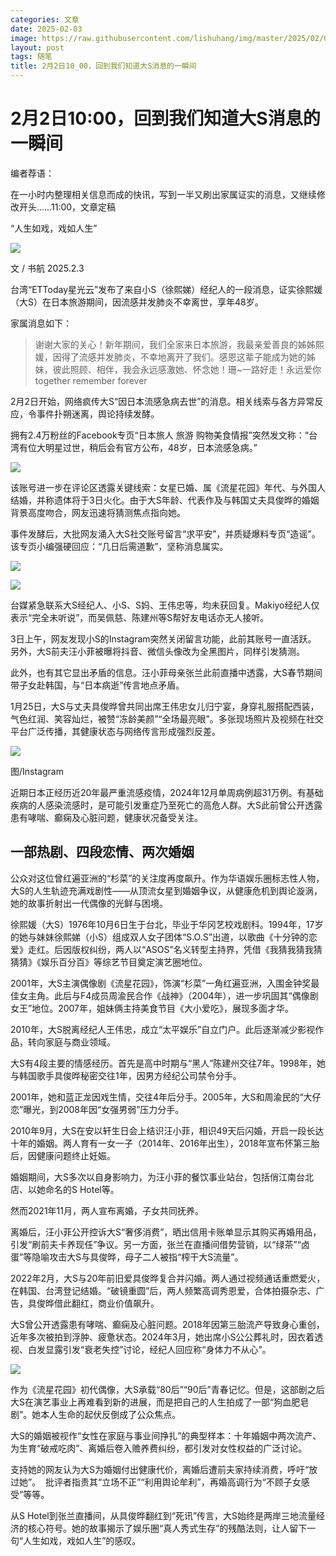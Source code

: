 ```yaml
---
categories: 文章
date: 2025-02-03
image: https://raw.githubusercontent.com/lishuhang/img/master/2025/02/03/01.jpg
layout: post
tags: 随笔
title: 2月2日10_00，回到我们知道大S消息的一瞬间
---
```


# 2月2日10:00，回到我们知道大S消息的一瞬间

编者荐语：  

在一小时内整理相关信息而成的快讯，写到一半又刷出家属证实的消息，又继续修改开头……11:00，文章定稿  

“人生如戏，戏如人生”  

![](https://raw.githubusercontent.com/lishuhang/img/master/2025/02/03/01.jpg)

文 / 书航 2025.2.3  

台湾“ETToday星光云”发布了来自小S（徐熙娣）经纪人的一段消息，证实徐熙媛（大S）在日本旅游期间，因流感并发肺炎不幸离世，享年48岁。  

家属消息如下：  

> 谢谢大家的关心！新年期间，我们全家来日本旅游，我最亲爱善良的姊姊熙媛，因得了流感并发肺炎，不幸地离开了我们。感恩这辈子能成为她的姊妹，彼此照顾、相伴，我会永远感激她、怀念她！珊~一路好走！永远爱你 together remember forever

2月2日开始，网络疯传大S“因日本流感急病去世”的消息。相关线索与各方异常反应，令事件扑朔迷离，舆论持续发酵。  

拥有2.4万粉丝的Facebook专页“日本旅人 旅游 购物美食情报”突然发文称：“台湾有位大明星过世，稍后会有官方公布，48岁，日本流感急病。”  

![](https://raw.githubusercontent.com/lishuhang/img/master/2025/02/03/02.png)

该账号进一步在评论区透露关键线索：女星已婚、属《流星花园》年代、与外国人结婚，并称遗体将于3日火化。由于大S年龄、代表作及与韩国丈夫具俊晔的婚姻背景高度吻合，网友迅速将猜测焦点指向她。  

事件发酵后，大批网友涌入大S社交账号留言“求平安”，并质疑爆料专页“造谣”。该专页小编强硬回应：“几日后需道歉”，坚称消息属实。  

![](https://raw.githubusercontent.com/lishuhang/img/master/2025/02/03/03.png)

![](https://raw.githubusercontent.com/lishuhang/img/master/2025/02/03/04.png)

台媒紧急联系大S经纪人、小S、S妈、王伟忠等，均未获回复。Makiyo经纪人仅表示“完全未听说”，而吴佩慈、陈建州等S帮好友电话亦无人接听。  

3日上午，网友发现小S的Instagram突然关闭留言功能，此前其账号一直活跃。  另外，大S前夫汪小菲被曝将抖音、微信头像改为全黑图片，同样引发猜测。  

此外，也有其它显出矛盾的信息。汪小菲母亲张兰此前直播中透露，大S春节期间带子女赴韩国，与“日本病逝”传言地点矛盾。  

1月25日，大S与丈夫具俊晔曾共同出席王伟忠女儿归宁宴，身穿礼服搭配西装，气色红润、笑容灿烂，被赞“冻龄美颜”“全场最亮眼”。多张现场照片及视频在社交平台广泛传播，其健康状态与网络传言形成强烈反差。  

![](https://raw.githubusercontent.com/lishuhang/img/master/2025/02/03/05.png)

图/Instagram  

近期日本正经历近20年最严重流感疫情，2024年12月单周病例超31万例。有基础疾病的人感染流感时，是可能引发重症乃至死亡的高危人群。大S此前曾公开透露患有哮喘、癫痫及心脏问题，健康状况备受关注。  

## 一部热剧、四段恋情、两次婚姻

公众对这位曾红遍亚洲的“杉菜”的关注度再度飙升。作为华语娱乐圈标志性人物，大S的人生轨迹充满戏剧性——从顶流女星到婚姻争议，从健康危机到舆论漩涡，她的故事折射出一代偶像的光鲜与困境。  

徐熙媛（大S）1976年10月6日生于台北，毕业于华冈艺校戏剧科。1994年，17岁的她与妹妹徐熙娣（小S）组成双人女子团体“S.O.S”出道，以歌曲《十分钟的恋爱》走红。后因版权纠纷，两人以“ASOS”名义转型主持界，凭借《我猜我猜我猜猜猜》《娱乐百分百》等综艺节目奠定演艺圈地位。  

2001年，大S主演偶像剧《流星花园》，饰演“杉菜”一角红遍亚洲，入围金钟奖最佳女主角。此后与F4成员周渝民合作《战神》（2004年），进一步巩固其“偶像剧女王”地位。2007年，姐妹俩主持美食节目《大小爱吃》，展现多面才华。  

2010年，大S脱离经纪人王伟忠，成立“太平娱乐”自立门户。此后逐渐减少影视作品，转向家庭与商业领域。  

大S有4段主要的情感经历。首先是高中时期与“黑人”陈建州交往7年。1998年，她与韩国歌手具俊晔秘密交往1年，因男方经纪公司禁令分手。  

2001年，她和蓝正龙因戏生情，交往4年后分手。2005年，大S和周渝民的“大仔恋”曝光，到2008年因“女强男弱”压力分手。  

2010年9月，大S在安以轩生日会上结识汪小菲，相识49天后闪婚，开启一段长达十年的婚姻。两人育有一女一子（2014年、2016年出生），2018年宣布怀第三胎后，因健康问题终止妊娠。  

婚姻期间，大S多次以自身影响力，为汪小菲的餐饮事业站台，包括俏江南台北店、以她命名的S Hotel等。  

然而2021年11月，两人宣布离婚，子女共同抚养。  

离婚后，汪小菲公开控诉大S“奢侈消费”，晒出信用卡账单显示其购买再婚用品，引发“刷前夫卡养现任”争议。另一方面，张兰在直播间借势营销，以“绿茶”“卤蛋”等隐喻攻击大S与具俊晔，母子二人被指“榨干大S流量”。  

2022年2月，大S与20年前旧爱具俊晔复合并闪婚。两人通过视频通话重燃爱火，在韩国、台湾登记结婚。“破镜重圆”后，两人频繁高调秀恩爱，合体拍摄杂志、广告，具俊晔借此翻红，商业价值飙升。  

大S曾公开透露患有哮喘、癫痫及心脏问题。2018年因第三胎流产导致身心重创，近年多次被拍到浮肿、疲惫状态。2024年3月，她出席小S公公葬礼时，因衣着透视、白发显露引发“衰老失控”讨论，经纪人回应称“身体力不从心”。  

![](https://raw.githubusercontent.com/lishuhang/img/master/2025/02/03/06.png)

作为《流星花园》初代偶像，大S承载“80后”“90后”青春记忆。但是，这部剧之后大S在演艺事业上再难看到新的进展，而是把自己的人生拍成了一部“狗血肥皂剧”。她本人生命的起伏反倒成了公众焦点。  

大S的婚姻被视作“女性在家庭与事业间挣扎”的典型样本：十年婚姻中两次流产、为生育“破戒吃肉”、离婚后卷入赡养费纠纷，都引发对女性权益的广泛讨论。  

支持她的网友认为大S为婚姻付出健康代价，离婚后遭前夫家持续消费，呼吁“放过她”。  批评者指责其“立场不正”“利用舆论牟利”，再婚高调行为“不顾子女感受”等等。  

从S Hotel到张兰直播间，从具俊晔翻红到“死讯”传言，大S始终是两岸三地流量经济的核心符号。她的故事揭示了娱乐圈“真人秀式生存”的残酷法则，让人留下一句“人生如戏，戏如人生”的感叹。